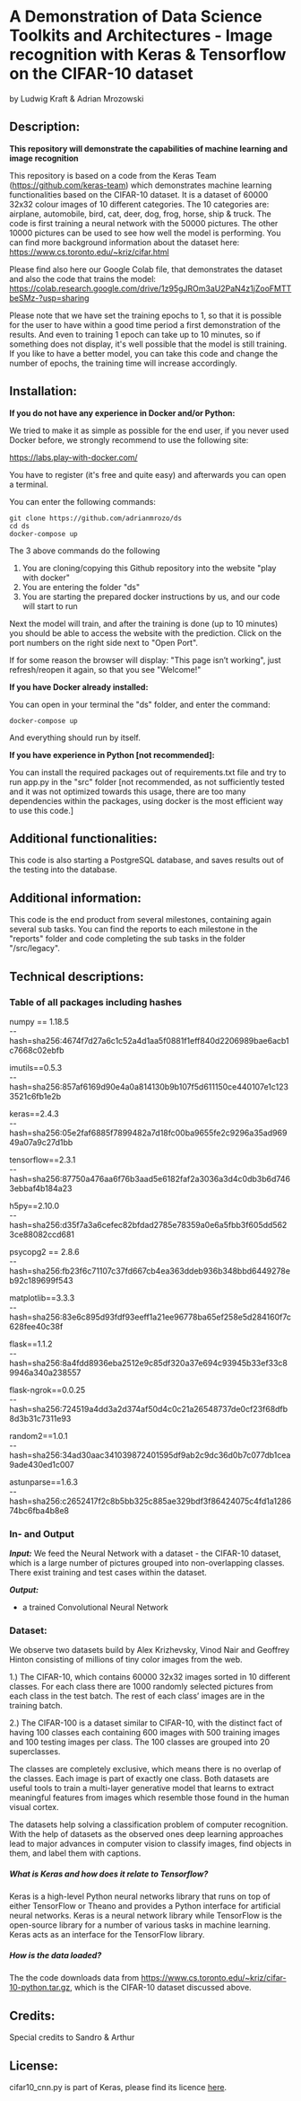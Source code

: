 # A Demonstration of Data Science Toolkits and Architectures - Image recognition with Keras & Tensorflow on the CIFAR-10 dataset
by Ludwig Kraft & Adrian Mrozowski

## Description: 

**This repository will demonstrate the capabilities of machine learning and image recognition**

This repository is based on a code from the Keras Team (https://github.com/keras-team) which demonstrates machine learning functionalities based on the CIFAR-10 dataset.
It is a dataset of 60000 32x32 colour images of 10 different categories.
The 10 categories are: airplane, automobile, bird, cat, deer, dog, frog, horse, ship & truck.
The code is first training a neural network with the 50000 pictures.
The other 10000 pictures can be used to see how well the model is performing.
You can find more background information about the dataset here:
https://www.cs.toronto.edu/~kriz/cifar.html

Please find also here our Google Colab file, that demonstrates the dataset and also the code that trains the model:
https://colab.research.google.com/drive/1z95gJROm3aU2PaN4z1jZooFMTTbeSMz-?usp=sharing

Please note that we have set the training epochs to 1, so that it is possible for the user to have within a good time period a first demonstration of the results.
And even to training 1 epoch can take up to 10 minutes, so if something does not display, it's well possible that the model is still training.
If you like to have a better model, you can take this code and change the number of epochs, the training time will increase accordingly.


## Installation:

**If you do not have any experience in Docker and/or Python:**

We tried to make it as simple as possible for the end user, if you never used Docker before, we strongly recommend to use the following site:

https://labs.play-with-docker.com/

You have to register (it's free and quite easy) and afterwards you can open a terminal.

You can enter the following commands:

```
git clone https://github.com/adrianmrozo/ds
cd ds
docker-compose up
```

The 3 above commands do the following 
1. You are cloning/copying this Github repository into the website "play with docker"
2. You are entering the folder "ds"
3. You are starting the prepared docker instructions by us, and our code will start to run

Next the model will train, and after the training is done (up to 10 minutes) you should be able to access the website with the prediction.
Click on the port numbers on the right side next to "Open Port".

If for some reason the browser will display:
"This page isn’t working", just refresh/reopen it again, so that you see "Welcome!"


**If you have Docker already installed:**

You can open in your terminal the "ds" folder, and enter the command:
```
docker-compose up
```
And everything should run by itself.

**If you have experience in Python [not recommended]:**

You can install the required packages out of requirements.txt file and try to run app.py in the "src" folder [not recommended, as not sufficiently tested and it was not optimized towards this usage, there are too many dependencies within the packages, using docker is the most efficient way to use this code.]


## Additional functionalities:

This code is also starting a PostgreSQL database, and saves results out of the testing into the database.


## Additional information:

This code is the end product from several milestones, containing again several sub tasks.
You can find the reports to each milestone in the "reports" folder and code completing the sub tasks in the folder "/src/legacy".


## Technical descriptions:


### Table of all packages including hashes

numpy == 1.18.5 \
    --hash=sha256:4674f7d27a6c1c52a4d1aa5f0881f1eff840d2206989bae6acb1c7668c02ebfb

imutils==0.5.3 \
    --hash=sha256:857af6169d90e4a0a814130b9b107f5d611150ce440107e1c1233521c6fb1e2b

keras==2.4.3 \
    --hash=sha256:05e2faf6885f7899482a7d18fc00ba9655fe2c9296a35ad96949a07a9c27d1bb

tensorflow==2.3.1 \
    --hash=sha256:87750a476aa6f76b3aad5e6182faf2a3036a3d4c0db3b6d7463ebbaf4b184a23

h5py==2.10.0 \
    --hash=sha256:d35f7a3a6cefec82bfdad2785e78359a0e6a5fbb3f605dd5623ce88082ccd681

psycopg2 == 2.8.6 \
    --hash=sha256:fb23f6c71107c37fd667cb4ea363ddeb936b348bbd6449278eb92c189699f543

matplotlib==3.3.3 \
    --hash=sha256:83e6c895d93fdf93eeff1a21ee96778ba65ef258e5d284160f7c628fee40c38f

flask==1.1.2 \
    --hash=sha256:8a4fdd8936eba2512e9c85df320a37e694c93945b33ef33c89946a340a238557

flask-ngrok==0.0.25 \
    --hash=sha256:724519a4dd3a2d374af50d4c0c21a26548737de0cf23f68dfb8d3b31c7311e93

random2==1.0.1 \
    --hash=sha256:34ad30aac341039872401595df9ab2c9dc36d0b7c077db1cea9ade430ed1c007

astunparse==1.6.3 \
    --hash=sha256:c2652417f2c8b5bb325c885ae329bdf3f86424075c4fd1a128674bc6fba4b8e8


### In- and Output

***Input:***
We feed the Neural Network with a dataset - the CIFAR-10 dataset, which is a large number of pictures grouped into non-overlapping classes. 
There exist training and test cases within the dataset.

***Output:*** 
- a trained Convolutional Neural Network

### Dataset:
We observe two datasets build by Alex Krizhevsky, Vinod Nair and Geoffrey Hinton consisting of millions of tiny color images from the web.

1.) The CIFAR-10, which contains 60000 32x32 images sorted in 10 different classes. For each class there are 1000 randomly selected pictures from each class in the test batch. The rest of each class’ images are in the training batch.

2.) The CIFAR-100 is a dataset similar to CIFAR-10, with the distinct fact of having 100 classes each containing 600 images with 500 training images and 100 testing images per class. The 100 classes are grouped into 20 superclasses.

The classes are completely exclusive, which means there is no overlap of the classes. Each image is part of exactly one class. Both datasets are useful tools to train a multi-layer generative model that learns to extract meaningful features from images which resemble those found in the human visual cortex.

The datasets help solving a classification problem of computer recognition. With the help of datasets as the observed ones deep learning approaches lead to major advances in computer vision to classify images, find objects in them, and label them with captions.

##### What is Keras and how does it relate to Tensorflow? 
Keras is a high-level Python neural networks library that runs on top of either TensorFlow or Theano and provides a Python interface for artificial neural networks. 
Keras is a neural network library while TensorFlow is the open-source library for a number of various tasks in machine learning. Keras acts as an interface for the TensorFlow library.

##### How is the data loaded?
The  the code downloads data from https://www.cs.toronto.edu/~kriz/cifar-10-python.tar.gz, which is the CIFAR-10 dataset discussed above.

## Credits: 
Special credits to Sandro & Arthur

## License:
cifar10_cnn.py is part of Keras, please find its licence [here](https://github.com/keras-team/keras/blob/master/LICENSE).
